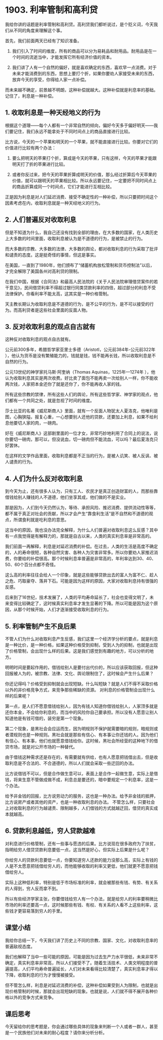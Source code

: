 # 1903. 利率管制和高利贷
我给你讲的话题是利率管制和高利贷。高利贷我们都听说过，是个贬义词，今天我们从不同的角度来理解这个事。

首先，我们前面两天已经有了知识准备。

1. 我们引入了时间的维度，所有的商品可以分为易耗品和耐用品。耐用品是在一个时间的流逝当中，才能发挥它所有经济价值的资本。

2. 我们讲了人有一个自然的偏好，就是喜欢确定的东西，喜欢早一点消费。对于未来才能消费到的东西，思想上要打个折，如果你要劝人家接受未来的东西，放弃今天的享受，你得给人家一点补偿。

而未来越不确定，前景越不明朗，这种补偿就越大。这种补偿就是利息率的基础。记住了，利息是一种补偿。

## 1. 收取利息是一种天经地义的行为
根据这个道理——每个人都有一个非常自然的倾向，偏好今天多于偏好明天——我们要记住，我们永远不能拿处于不同时间点上的商品直接进行比较。

比方说，今天的一个苹果和明天的一个苹果，就不能直接进行比较。你要对它们的价值进行比较有两个办法：

1. 要么把明天的苹果打个折，算成是今天的苹果，只有这样，今天的苹果才能跟明天打了折的苹果进行比较。

2. 或者你反过来，把今天的苹果折算成明天的价值，那么经过折算后今天苹果的价值，就可以跟明天的苹果相比较。所以永远要记住，一定要把不同时间点上的商品折算成同一个时间点，它们才能进行互相比较。

正是因为利息是对人们延迟消费、接受不确定性的一种补偿，所以只要把时间这个因素考虑在内，收取利息就是一种天经地义的行为。

## 2. 人们普遍反对收取利息
但是不知道为什么，我自己还没有找到全部的理由，在大多数的国家，在人类历史上大多数的时间里面，收取利息被认为是不道德的行为，是被禁止的行为。

而大多数的宗教、大多数的法律、大多数的舆论，都对收取利息的行为采取了批评和谴责的态度。这是挺奇怪的事情，但这是事实。

在美国，一直到了1980年，他们颁布了“储蓄机构放松管制和货币控制法”以后，才完全解除了美国各州对高利贷的限制。

在我们中国，根据《合同法》和最高人民法院的《关于人民法院审理借贷案件的若干意见》，民间借贷利率不得超过银行同类贷款利率的四倍，超过部分的利息不受法律保护。你看利率不能太高，这其实是一种价格管制。

天主教长期认为收取利息是不道德的行为，是不公平的行为，是不可以接受的行为。而高利贷者是这些社会里面的反面人物。

## 3. 反对收取利息的观点自古就有
这种反对收取利息的观点自古就有。

公元前300多年，希腊哲学家亚里士多德（Aristotl，公元前384年-公元前322年 ），他认为货币是没有繁殖能力的，钱就是钱，钱不能再长钱，所以收取利息是不自然的行为。

公元13世纪的神学家托马斯·阿奎纳（Thomas Aquinas，1225年—1274年 ），他认为收取利息其实是两次收费。好比卖了面包不能再卖一次给别人一样，你不能收两次钱，人家把本金还你了就是还你了，你不能再收人家的钱。

所有这些宗教的禁律，所有这些人们的舆论，所有这些哲学家、神学家的观点，他们都有一个共同之处，就是忽视了时间的维度。

莎士比亚的名著《威尼斯商人》里面，就有一个反面人物犹太人夏洛克，他唯利是图，心胸狭隘，报复心重，一心想要别人还他的贷款，还要加上利息，如果不给利息他要切人家的肉，一磅肉。

好在《威尼斯商人》这部剧里面的一位才女，非常巧妙地利用了合同上的说法，说你要切一磅肉，那可以，但没说血，切一磅肉但不能流血，可以吗？最后夏洛克只好罢休。

在这样的文学作品里面，收取利息都是不正当的行为，是被人讥笑、被人反讽、被人谴责的行为。

## 4. 人们为什么反对收取利息
到今天为止，还有很多人认为，只有工人、农民才是真正创造财富的人，而那些靠借钱给别人赚钱的人不道德，他们坐享其成，他们做的不是实业。

那是因为，人们到今天仍然认为，等待、承担风险、推迟消费、提供流动性等等，都不属于真正对社会的贡献，所以才会产生“靠食利生活”是不自然和不道德的观点，所谓食利就是吃利息的意思。

这当中的原因，我也没办法完全解释，为什么人们普遍对收取利息这么反感？其中有一点我觉得是有解释力的，那就是自古以来，人类的真实利息率是非常高的。

我们前面一再解释，利息是对延迟消费的补偿。在过去，人类的生活是高度不确定的，人的寿命很短，各种自然灾害、各种人为灾害非常多。所以你要劝人家推迟消费，你要给的补偿很高。那个时候利息率普遍是非常高的，年利率达到30、40、50、60个百分点都不奇怪。

这么高的利率往往会给人一个印象，就是这些能够贷款出去的富人为富不仁、趁人之危、巧取豪夺、落井下石。可能是因为这样的原因，大家对收取利息持有很强的反感。

后来到了16世纪，技术发展了，人类的平均寿命延长了，社会也变得文明了，未来变得比较确定了，这时候真实利息率才发生显著的下降。所以可能是因为这个原因，从那个时候开始，人们才逐渐接受收取利息的行为。

## 5. 利率管制产生不良后果
不管人们为什么对收取利息产生反感，我们这里一个经济学分析的要点，就是利息是一种比价，是一种价格，如果这种价格受到抑制，受到人为的抑制，也就是出现了价格管制，会出现什么样的后果。这是我们感觉到有趣的地方，可以分析的地方。

明明时间是要起作用的，借钱给别人是要付出代价的，所以应该获取回报，但这种回报被人为的，被宗教、法律、文化、舆论限制住了，这时候会产生什么后果？

你还记得吗？价格受到抑制就会出现短缺。什么叫短缺？就是人们不得不采取价格以外的非价格竞争方式，来竞争那些稀缺的资源。
对利息的价格管制会出现什么样的后果呢？

第一点，是人们不愿意借钱给别人，因为有钱人知道你借钱给别人，人家顶多就是还你本金，不会给你利息的，而当中的风险你自己要承担。所以没有人愿意让别人知道他是有钱可借的，装穷是第一个现象。

第二个现象，是黑社会会应运而生，因为明规则不保护就需要暗的规则，暗规则或者潜规则也是一种规则。黑社会就是那些有信心、有本事让你还钱的人。因为他们有信心、有本事，他们也就愿意借钱给你。这时候，黑社会所经营的这种地下的借贷市场，就是对公开市场的一种替代。

由于借钱这种需求还是存在的，有需要就有供给，也有人愿意把钱借出去，但是收取利息是不合法的、不合道德的，所以人们就会采取一些迂回的办法。

比方说借钱不可以，但是合作做生意可以，表面上是合作一起做生意，实际上是借钱，将来生意不管做成做不成，利息总是要还的，暗中要规定一个利息率，这是一个办法。

给予非金钱的回报，比方说劳动力的服务，这也是一种办法。给予非金钱的抵押，比方说房产或者其他的资产，也是一种收取利息的办法。
不管怎么样，只要社会上对收取利息的行为越谴责、限制越多，人们借钱的方式就越迂回，借贷的真实成本就越高。

## 6. 贷款利息越低，穷人贷款越难
对利息进行价格管制，还有一些事与愿违的后果。比方说现在很多政府为了扶贫，指明给穷人借贷贷款利息要低一点，这当然是好心，但实际上后果是什么呢？

你给穷人的贷款利息要低一点，你要知道穷人还款的能力没那么高，实际上有钱的人是不太愿意把钱借给穷人的，而他能够收取的利率又更低，他们就更不愿意把钱借给穷人。

实际上这种低利率，特别是低于市场标准的利率，就会被那些有钱、有势、有关系的人得到，穷人反而拿不到。

所以有些经济学家主张，你要借钱给穷人有一个办法，就是给穷人的利率要稍微比市场的利率还要高一点，这时候那些有钱、有权、有关系的人看不上这些利率，这些钱才更容易落到穷人的手里。

## 课堂小结
我给你总结一下，今天我们讲了历史上不同的宗教、国家、文化，对收取利息率的普遍敌视态度。

我们也解释了当中一些可能的原因，可能是因为过去生产力水平很低，未来非常不确定，真实利息率非常高，所以人们接受不了。随着生活技术、人类文明程度的普遍提高，人们平均寿命普遍延长，人们对未来看得比较清楚了，真实利息率才得以下降，收取利息的行为才慢慢被接受。

但不管怎么样，利息是对延迟消费的补偿，这种补偿如果受到人为限制，也就是出现价格管制的时候，那就会出现短缺的现象。也就是说，人们就不得不展开各种价格以外的竞争方式来竞争。

## 课后思考
今天留给你的思考题是，你会通过哪些具体的现象来判断一个人或者一群人，甚至是一个民族他们对未来的耐心程度？请你来分析分析。